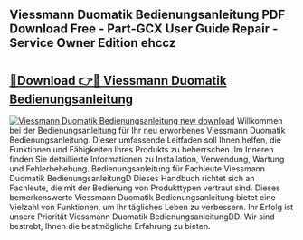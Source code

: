 ## Viessmann Duomatik Bedienungsanleitung PDF Download Free - Part-GCX User Guide Repair - Service Owner Edition ehccz

# <h2><a href="http://df5851h.blite.top/?on=Viessmann+Duomatik+Bedienungsanleitung">🔗Download 👉🔴 Viessmann Duomatik Bedienungsanleitung</a></h2>

[![Viessmann Duomatik Bedienungsanleitung new download](https://i.imgur.com/lujVjoI.png)](http://df5851h.blite.top/?on=Viessmann+Duomatik+Bedienungsanleitung)
Willkommen bei der Bedienungsanleitung für Ihr neu erworbenes Viessmann Duomatik Bedienungsanleitung. Dieser umfassende Leitfaden soll Ihnen helfen, die Funktionen und Fähigkeiten Ihres Produkts zu beherrschen. Im Inneren finden Sie detaillierte Informationen zu Installation, Verwendung, Wartung und Fehlerbehebung. Bedienungsanleitung für Fachleute Viessmann Duomatik BedienungsanleitungD Dieses Handbuch richtet sich an Fachleute, die mit der Bedienung von Produkttypen vertraut sind. Dieses bemerkenswerte Viessmann Duomatik Bedienungsanleitung bietet eine Vielzahl von Funktionen, um Ihr tägliches Leben zu verbessern. Ihr Erfolg ist unsere Priorität Viessmann Duomatik BedienungsanleitungDD. Wir sind bestrebt, Ihnen die bestmögliche Erfahrung zu bieten.
